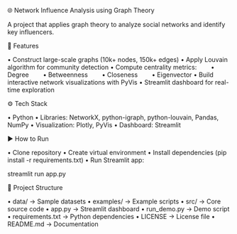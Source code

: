 🌐 Network Influence Analysis using Graph Theory

A project that applies graph theory to analyze social networks and identify key influencers.

🚀 Features

• Construct large-scale graphs (10k+ nodes, 150k+ edges)
• Apply Louvain algorithm for community detection
• Compute centrality metrics:
  • Degree
  • Betweenness
  • Closeness
  • Eigenvector
• Build interactive network visualizations with PyVis
• Streamlit dashboard for real-time exploration

⚙️ Tech Stack

• Python
• Libraries: NetworkX, python-igraph, python-louvain, Pandas, NumPy
• Visualization: Plotly, PyVis
• Dashboard: Streamlit

▶️ How to Run

• Clone repository
• Create virtual environment
• Install dependencies (pip install -r requirements.txt)
• Run Streamlit app:

streamlit run app.py

📂 Project Structure

• data/ → Sample datasets
• examples/ → Example scripts
• src/ → Core source code
• app.py → Streamlit dashboard
• run_demo.py → Demo script
• requirements.txt → Python dependencies
• LICENSE → License file
• README.md → Documentation
